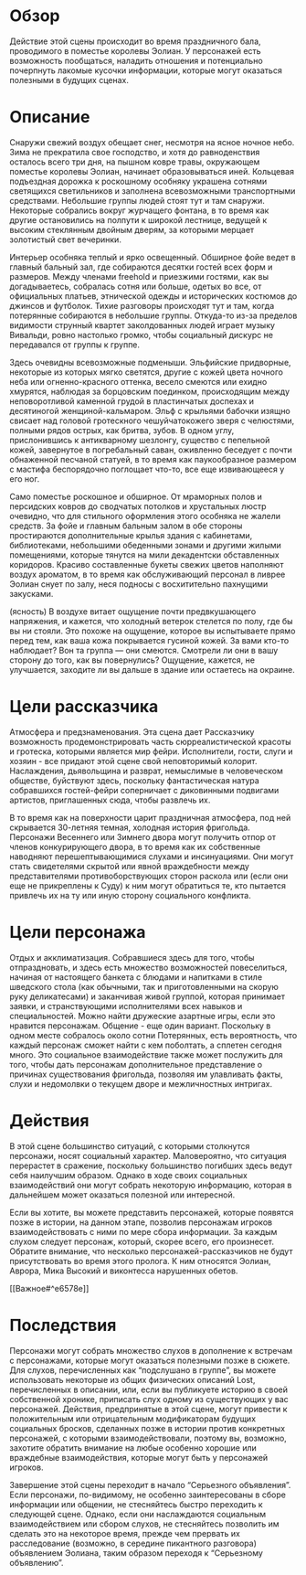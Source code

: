 # Обзор
Действие этой сцены происходит во время праздничного бала, проводимого в поместье королевы Эолиан. У персонажей есть возможность пообщаться, наладить отношения и потенциально почерпнуть лакомые кусочки информации, которые могут оказаться полезными в будущих сценах.

# Описание
Снаружи свежий воздух обещает снег, несмотря на ясное ночное небо. Зима не прекратила свое господство, и хотя до равноденствия осталось всего три дня, на пышном ковре травы, окружающем поместье королевы Эолиан, начинает образовываться иней. Кольцевая подъездная дорожка к роскошному особняку украшена сотнями светящихся светильников и заполнена всевозможными транспортными средствами. Небольшие группы людей стоят тут и там снаружи. Некоторые собрались вокруг журчащего фонтана, в то время как другие остановились на полпути к широкой лестнице, ведущей к высоким стеклянным двойным дверям, за которыми мерцает золотистый свет вечеринки.

Интерьер особняка теплый и ярко освещенный. Обширное фойе ведет в главный бальный зал, где собираются десятки гостей всех форм и размеров. Между членами freehold и приезжими гостями, как вы догадываетесь, собралась сотня или больше, одетых во все, от официальных платьев, этнической одежды и исторических костюмов до джинсов и футболок. Тихие разговоры происходят тут и там, когда потерянные собираются в небольшие группы. Откуда-то из-за пределов видимости струнный квартет заколдованных людей играет музыку Вивальди, ровно настолько громко, чтобы социальный дискурс не передавался от группы к группе.

Здесь очевидны всевозможные подменыши. Эльфийские придворные, некоторые из которых мягко светятся, другие с кожей цвета ночного неба или огненно-красного оттенка, весело смеются или ехидно хмурятся, наблюдая за борцовским поединком, происходящим между неповоротливой каменной грудой в пластинчатых доспехах и десятиногой женщиной-кальмаром. Эльф с крыльями бабочки изящно свисает над головой гротескного чешуйчатокожего зверя с челюстями, полными рядов острых, как бритва, зубов. В одном углу, прислонившись к антикварному шезлонгу, существо с пепельной кожей, завернутое в погребальный саван, оживленно беседует с почти обнаженной песчаной статуей, в то время как паукообразное размером с мастифа беспорядочно поглощает что-то, все еще извивающееся у его ног.

Само поместье роскошное и обширное. От мраморных полов и персидских ковров до сводчатых потолков и хрустальных люстр очевидно, что для стильного оформления этого особняка не жалели средств. За фойе и главным бальным залом в обе стороны простираются дополнительные крылья здания с кабинетами, библиотеками, небольшими обеденными зонами и другими жилыми помещениями, которые тянутся на мили декадентски обставленных коридоров. Красиво составленные букеты свежих цветов наполняют воздух ароматом, в то время как обслуживающий персонал в ливрее Эолиан снует по залу, неся подносы с восхитительно пахнущими закусками.

(ясность) В воздухе витает ощущение почти предвкушающего напряжения, и кажется, что холодный ветерок стелется по полу, где бы вы ни стояли. Это похоже на ощущение, которое вы испытываете прямо перед тем, как ваша кожа покрывается гусиной кожей. За вами кто-то наблюдает? Вон та группа — они смеются. Смотрели ли они в вашу сторону до того, как вы повернулись? Ощущение, кажется, не улучшается, заходите ли вы дальше в здание или остаетесь на окраине.

# Цели рассказчика

Атмосфера и предзнаменования. Эта сцена дает Рассказчику возможность продемонстрировать часть сюрреалистической красоты и гротеска, которыми является мир фейри. Исполнители, гости, слуги и хозяин - все придают этой сцене свой неповторимый колорит. Наслаждения, дьявольщина и разврат, немыслимые в человеческом обществе, буйствуют здесь, поскольку фантастическая натура собравшихся гостей-фейри соперничает с диковинными подвигами артистов, приглашенных сюда, чтобы развлечь их.

В то время как на поверхности царит праздничная атмосфера, под ней скрывается 30-летняя темная, холодная история фригольда. Персонажи Весеннего или Зимнего двора могут получить отпор от членов конкурирующего двора, в то время как их собственные наводняют перешептывающимися слухами и инсинуациями. Они могут стать свидетелями скрытой или явной враждебности между представителями противоборствующих сторон раскола или (если они еще не прикреплены к Суду) к ним могут обратиться те, кто пытается привлечь их на ту или иную сторону социального конфликта.

# Цели персонажа

Отдых и акклиматизация. Собравшиеся здесь для того, чтобы отпраздновать, и здесь есть множество возможностей повеселиться, начиная от настоящего банкета с блюдами и напитками в стиле шведского стола (как обычными, так и приготовленными на скорую руку деликатесами) и заканчивая живой группой, которая принимает заявки, и странствующими исполнителями всех навыков и специальностей. Можно найти дружеские азартные игры, если это нравится персонажам. Общение - еще один вариант. Поскольку в одном месте собралось около сотни Потерянных, есть вероятность, что каждый персонаж сможет найти с кем поболтать, а сплетен сегодня много. Это социальное взаимодействие также может послужить для того, чтобы дать персонажам дополнительное представление о причинах существования фригольда, позволяя им улавливать факты, слухи и недомолвки о текущем дворе и межличностных интригах.

# Действия

В этой сцене большинство ситуаций, с которыми столкнутся персонажи, носят социальный характер. Маловероятно, что ситуация перерастет в сражение, поскольку большинство погибших здесь ведут себя наилучшим образом. Однако в ходе своих социальных взаимодействий они могут собрать некоторую информацию, которая в дальнейшем может оказаться полезной или интересной.

Если вы хотите, вы можете представить персонажей, которые появятся позже в истории, на данном этапе, позволив персонажам игроков взаимодействовать с ними по мере сбора информации. За каждым слухом следует персонаж, который, скорее всего, его произнесет. Обратите внимание, что несколько персонажей-рассказчиков не будут присутствовать во время этого пролога. К ним относятся Эолиан, Аврора, Мика Высокий и виконтесса нарушенных обетов.

[[Важное#^e6578e]]

# Последствия

Персонажи могут собрать множество слухов в дополнение к встречам с персонажами, которые могут оказаться полезными позже в сюжете. Для слухов, перечисленных как “подслушано в группе”, вы можете использовать некоторые из общих физических описаний Lost, перечисленных в описании, или, если вы публикуете историю в своей собственной хронике, приписать слух одному из существующих у вас персонажей. Действия, предпринятые в этой сцене, могут привести к положительным или отрицательным модификаторам будущих социальных бросков, сделанных позже в истории против конкретных персонажей, с которыми взаимодействовали, поэтому вы, возможно, захотите обратить внимание на любые особенно хорошие или враждебные взаимодействия, которые могут быть у персонажей игроков.

Завершение этой сцены переходит в начало “Серьезного объявления”. Если персонажи, по-видимому, не особенно заинтересованы в сборе информации или общении, не стесняйтесь быстро переходить к следующей сцене. Однако, если они наслаждаются социальным взаимодействием или сбором слухов, не стесняйтесь позволить им сделать это на некоторое время, прежде чем прервать их расследование (возможно, в середине пикантного разговора) объявлением Эолиана, таким образом переходя к “Серьезному объявлению”.